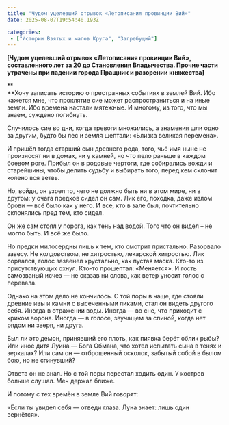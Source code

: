 ```yaml
---
title: "Чудом уцелевший отрывок «Летописания провинции Вий»"
date: 2025-08-07T19:54:40.193Z

categories:
 - ["Истории Взятых и магов Круга", "Загребущий"]
---
```


**\[Чудом уцелевший отрывок «Летописания провинции Вий», составленного
лет за 20 до Становления Владычества. Прочие части утрачены при падении
города Пращник и разорении княжества\]**

**  
**Хочу записать историю о престранных событиях в землей Вий. Ибо кажется
мне, что проклятие сие может распространиться и на иные земли. Ибо
времена настали мятежные. И многому, из того, что мы знаем, суждено
погибнуть.

Случилось сие во дни, когда тревоги множились, а знамения шли одно за
другим, будто бы лес и земля шептали: «Близка великая перемена».

И пришёл тогда старший сын древнего рода, того, чьё имя ныне не
произносят ни в домах, ни у камней, но что пело раньше в каждом боевом
роге. Прибыл он в родовые чертоги, где собирались вожди и старейшины,
чтобы делить судьбу и выбирать того, перед кем склонит колено вся ветвь.

Но, войдя, он узрел то, чего не должно быть ни в этом мире, ни в другом:
у очага предков сидел он сам. Лик его, походка, даже излом брови — всё
было как у него. И все, кто в зале был, почтительно склонялись пред тем,
кто сидел.

Он же сам стоял у порога, как тень над водой. Того что он видел – не
могло быть. И всё же было.

Но предки милосердны лишь к тем, кто смотрит пристально. Разорвало
завесу. Не колдовством, не хитростью, лекарской хитростью. Лик сорвался,
голос зазвенел хрустально, как пустая маска. Кто-то из присутствующих
охнул. Кто-то прошептал: «Меняется». И гость самозваный исчез — не
сказав ни слова, как ветер уносит голос с перевала.

Однако на этом дело не кончилось. С той поры в чаще, где стояли древние
ивы и камни с высеченными ликами, стал он видеть другого себя. Иногда в
отражении воды. Иногда — во сне, что приходит с криком ворона. Иногда —
в голосе, звучащем за спиной, когда нет рядом ни зверя, ни друга.

Был ли это демон, принявший его плоть, как пиявка берёт облик рыбы? Или
иное дитя Луина — Бога Обмана, что хотел испытать сына в тенях и
зеркалах? Или сам он — отброшенный осколок, забытый собой в былом бою,
но не сгинувший?

Ответа он не знал. Но с той поры перестал ходить один. У костров больше
слушал. Меч держал ближе.

И потому с тех времён в земле Вий говорят:

«Если ты увидел себя — отведи глаза. Луна знает: лишь один вернётся».
